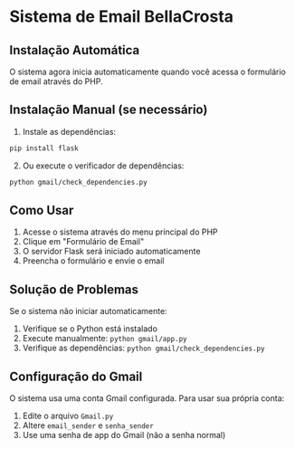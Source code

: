 # Sistema de Email BellaCrosta

## Instalação Automática

O sistema agora inicia automaticamente quando você acessa o formulário de email através do PHP.

## Instalação Manual (se necessário)

1. Instale as dependências:
```bash
pip install flask
```

2. Ou execute o verificador de dependências:
```bash
python gmail/check_dependencies.py
```

## Como Usar

1. Acesse o sistema através do menu principal do PHP
2. Clique em "Formulário de Email"
3. O servidor Flask será iniciado automaticamente
4. Preencha o formulário e envie o email

## Solução de Problemas

Se o sistema não iniciar automaticamente:

1. Verifique se o Python está instalado
2. Execute manualmente: `python gmail/app.py`
3. Verifique as dependências: `python gmail/check_dependencies.py`

## Configuração do Gmail

O sistema usa uma conta Gmail configurada. Para usar sua própria conta:

1. Edite o arquivo `Gmail.py`
2. Altere `email_sender` e `senha_sender`
3. Use uma senha de app do Gmail (não a senha normal)
